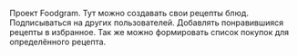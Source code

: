 Проект Foodgram.
Тут можно создавать свои рецепты блюд. Подписываться на других пользователей. Добавлять понравившияся рецепты в избранное. Так же можно формировать список покупок для определённого рецепта.
